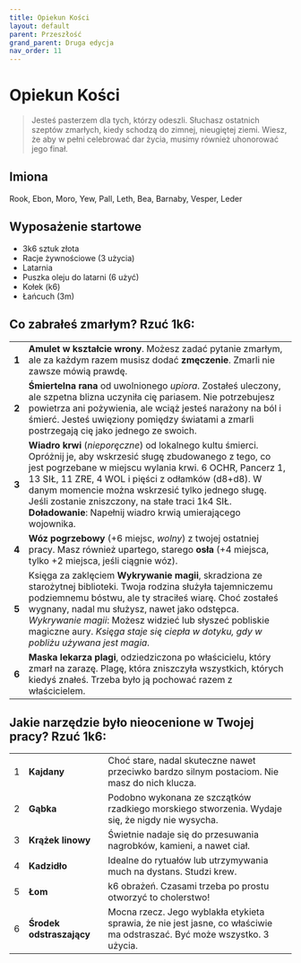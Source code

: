 ```yaml
---
title: Opiekun Kości
layout: default
parent: Przeszłość
grand_parent: Druga edycja
nav_order: 11
---
```


# Opiekun Kości

> Jesteś pasterzem dla tych, którzy odeszli. Słuchasz ostatnich szeptów zmarłych, kiedy schodzą do zimnej, nieugiętej ziemi. Wiesz, że aby w pełni celebrować dar życia, musimy również uhonorować jego finał.

## Imiona

Rook, Ebon, Moro, Yew, Pall, Leth, Bea, Barnaby, Vesper, Leder

## Wyposażenie startowe

- 3k6 sztuk złota
- Racje żywnościowe (3 użycia)
- Latarnia
- Puszka oleju do latarni (6 użyć)
- Kołek (k6)
- Łańcuch (3m)

## Co zabrałeś zmarłym? Rzuć 1k6:

|       |                                                                                                                                                                                                                                                                                                                                                                                                           |
| ----- | --------------------------------------------------------------------------------------------------------------------------------------------------------------------------------------------------------------------------------------------------------------------------------------------------------------------------------------------------------------------------------------------------------- |
| **1** | **Amulet w kształcie wrony**. Możesz zadać pytanie zmarłym, ale za każdym razem musisz dodać **zmęczenie**. Zmarli nie zawsze mówią prawdę.                                                                                                                                                                                                                                                               |
| **2** | **Śmiertelna rana** od uwolnionego _upiora_. Zostałeś uleczony, ale szpetna blizna uczyniła cię pariasem. Nie potrzebujesz powietrza ani pożywienia, ale wciąż jesteś narażony na ból i śmierć. Jesteś uwięziony pomiędzy światami a zmarli postrzegają cię jako jednego ze swoich.                                                                                                                       |
| **3** | **Wiadro krwi** (_nieporęczne_) od lokalnego kultu śmierci. Opróżnij je, aby wskrzesić sługę zbudowanego z tego, co jest pogrzebane w miejscu wylania krwi. 6 OCHR, Pancerz 1, 13 SIŁ, 11 ZRE, 4 WOL i pięści z odłamków (d8+d8). W danym momencie można wskrzesić tylko jednego sługę. Jeśli zostanie zniszczony, na stałe traci 1k4 SIŁ. **Doładowanie**: Napełnij wiadro krwią umierającego wojownika. |
| **4** | **Wóz pogrzebowy** (+6 miejsc, _wolny_) z twojej ostatniej pracy. Masz również upartego, starego **osła** (+4 miejsca, tylko +2 miejsca, jeśli ciągnie wóz).                                                                                                                                                                                                                                              |
| **5** | Księga za zaklęciem **Wykrywanie magii**, skradziona ze starożytnej biblioteki. Twoja rodzina służyła tajemniczemu podziemnemu bóstwu, ale ty straciłeś wiarę. Choć zostałeś wygnany, nadal mu służysz, nawet jako odstępca. _Wykrywanie magii_: Możesz widzieć lub słyszeć pobliskie magiczne aury. _Księga staje się ciepła w dotyku, gdy w pobliżu używana jest magia_.                                |
| **6** | **Maska lekarza plagi**, odziedziczona po właścicielu, który zmarł na zarazę. Plagę, która zniszczyła wszystkich, których kiedyś znałeś. Trzeba było ją pochować razem z właścicielem.                                                                                                                         |

## Jakie narzędzie było nieocenione w Twojej pracy? Rzuć 1k6:

|     |                          |                                                                                                                          |
| --- | ------------------------ | ------------------------------------------------------------------------------------------------------------------------ |
| 1   | **Kajdany**              | Choć stare, nadal skuteczne nawet przeciwko bardzo silnym postaciom. Nie masz do nich klucza.                            |
| 2   | **Gąbka**                | Podobno wykonana ze szczątków rzadkiego morskiego stworzenia. Wydaje się, że nigdy nie wysycha.                          |
| 3   | **Krążek linowy**        | Świetnie nadaje się do przesuwania nagrobków, kamieni, a nawet ciał.                                                     |
| 4   | **Kadzidło**             | Idealne do rytuałów lub utrzymywania much na dystans. Studzi krew.                                                       |
| 5   | **Łom**                  | k6 obrażeń. Czasami trzeba po prostu otworzyć to cholerstwo!                                                             |
| 6   | **Środek odstraszający** | Mocna rzecz. Jego wyblakła etykieta sprawia, że nie jest jasne, co właściwie ma odstraszać. Być może wszystko. 3 użycia. |

